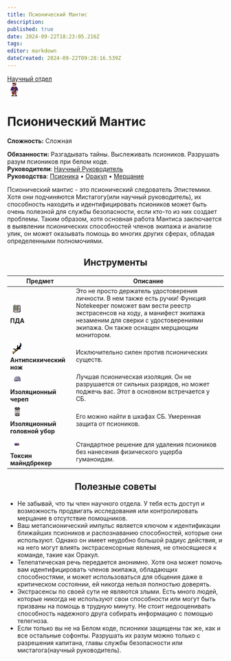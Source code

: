 ```yaml
---
title: Псионический Мантис
description: 
published: true
date: 2024-09-22T18:23:05.216Z
tags: 
editor: markdown
dateCreated: 2024-09-22T09:28:16.539Z
---
```


<div style="display: flex; justify-content: center;">
<div class="roles-passport rnd">
  <div class="title rnd "><a href="/roles/scientificdepartment">Научный отдел</a></div>
  <div>
    <div><div><img src="/roles/mantis.png"></div></div>
  <div><div>
    <h1>Псионический Мантис</h1>
    <p><strong>Сложность:</strong> Сложная</p>
    <strong>Обязанности:</strong> Разгадывать тайны. Выслеживать псиоников. Разрушать разум псиоников при белом коде. <br>
    <b>Руководители</b>: <a href="/roles/researchdirector">Научный Руководитель</a><br>
    <b>Руководства</b>: <a href="/guides/psionics">Псионика</a> • <a href="/guides/oracle">Оракул</a> • <a href="/guides/glimmer">Мерцание
</a>
  </div></div>
  </div>
</div>
</div>

Псионический мантис - это псионический следователь Эпистемики. Хотя они подчиняются Мистагогу(или научный руководитель), их способность находить и идентифицировать псиоников может быть очень полезной для службы безопасности, если кто-то из них создает проблемы. Таким образом, хотя основная работа Мантиса заключается в выявлении псионических способностей членов экипажа и анализе улик, он может оказывать помощь во многих других сферах, обладая определенными полномочиями.

## <center>Инструменты</center>

<center>
  <table class="rnd1">
    <thead>
      <tr>
        <th>Предмет</th>
        <th>Описание</th>
      </tr>
    </thead>
    <tbody>
      <tr>
        <td><img src="/guides/psionics/pdamantis.png"><b><br>ПДА</b></td>
        <td>Это не просто держатель удостоверения личности. В нем также есть ручки! Функция Notekeeper поможет вам вести реестр экстрасенсов на ходу, а манифест экипажа незаменим для сверки с удостоверениями экипажа. Он также оснащен мерцающим монитором.</td>
      </tr>
      <tr>
        <td><img src="/guides/psionics/antipsychicknife.png"><b><br>Антипсихический нож</b></td>
        <td>Исключительно силен против псионических существ.</td>
      </tr>
      <tr>
        <td><img src="/guides/psionics/insulativeskullcap.png"><b><br>Изоляционный череп</b></td>
        <td>Лучшая псионическая изоляция. Он не разрушается от сильных разрядов, но может поджечь вас. Этот в основном встречается у СБ.</td>
      </tr>
      <tr>
        <td><img src="/guides/psionics/insulativeheadcage.png"><b><br>Изоляционный головной убор</b></td>
        <td>Его можно найти в шкафах СБ. Умеренная защита от псиоников.</td>
      </tr>
      <tr>
        <td><img src="/guides/psionics/pill.png"><b><br>Токсин майндбрекер</b></td>
        <td>Стандартное решение для удаления псиоников без нанесения физического ущерба гуманоидам.</td>
      </tr>
    </tbody>
  </table>
</center>

## <center>Полезные советы</center>

- Не забывай, что ты член научного отдела. У тебя есть доступ и возможность продвигать исследования или контролировать мерцание в отсутствие помощников.
- Ваш метапсионический импульс является ключом к идентификации ближайших псиоников и распознаванию способностей, которые они используют. Однако он имеет неудобно большой радиус действия, и на него могут влиять экстрасенсорные явления, не относящиеся к команде, такие как Оракул.
- Телепатическая речь передается анонимно. Хотя она может помочь вам идентифицировать членов экипажа, обладающих способностями, и может использоваться для общения даже в критическом состоянии, ей никогда нельзя полностью доверять.
- Экстрасенсы по своей сути не являются злыми. Есть много людей, которые никогда не используют свои способности или могут быть призваны на помощь в трудную минуту. Не стоит недооценивать способность надежного друга собирать информацию с помощью телегноза.
- Если только вы не на Белом коде, псионики защищены так же, как и все остальные софонты. Разрушать их разум можно только с разрешения капитана, главы службы безопасности или мистагога(научный руководитель).


<div class="table"></div>